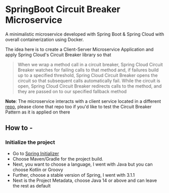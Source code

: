 # SpringBoot Circuit Breaker Microservice

A minimalistic microservice developed with Spring Boot & Spring Cloud with overall containerization using Docker. 

The idea here is to create a Client-Server Microservice Application and apply Spring Cloud's Circuit Breaker library so that 
>When we wrap a method call in a circuit breaker, Spring Cloud Circuit Breaker watches for failing calls to that method and, if failures build up to a specified threshold, Spring Cloud Circuit Breaker opens the circuit so that subsequent calls automatically fail. While the circuit is open, Spring Cloud Circuit Breaker redirects calls to the method, and they are passed on to our specified fallback method

**Note**: The microservice interacts with a client service located in a different [repo](https://github.com/siddharthpk/spring-circuit-breaker-client), please clone that repo too if you'd like to test the Circuit Breaker Pattern as it is applied on there

## How to - 

### Initialize the project

 - Go to [Spring Initializer](https://start.spring.io/)
 - Choose Maven/Gradle for the project build. 
 - Next, you want to choose a language, I went with Java but you can choose Kotlin or Groovy
 - Further, choose a stable version of Spring, I went with 3.1.1
 - Next is the Project Metadata, choose Java 14 or above and can leave the rest as default 
